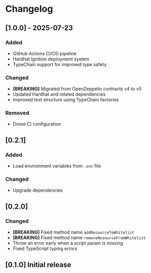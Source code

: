# Changelog

## [1.0.0] - 2025-07-23

### Added

- GitHub Actions CI/CD pipeline
- Hardhat Ignition deployment system
- TypeChain support for improved type safety

### Changed

- **[BREAKING]** Migrated from OpenZeppelin contracts v4 to v5
- Updated Hardhat and related dependencies
- Improved test structure using TypeChain factories

### Removed

- Drone CI configuration

## [0.2.1]

### Added

- Load environment variables from `.env` file

### Changed

- Upgrade dependencies

## [0.2.0]

### Changed

- **[BREAKING]** Fixed method name `addResourceToWhitelist`
- **[BREAKING]** Fixed method name `removeResourceFromWhitelist`
- Throw an error early when a script param is missing
- Fixed TypeScript typing errors

## [0.1.0] Initial release
